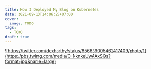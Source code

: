 ```yaml
---
title: How I Deployed My Blog on Kubernetes
date: 2021-09-13T14:06:25+07:00
cover:
  image: TODO
tags:
  - TODO
draft: true
---
```


![https://twitter.com/dexhorthy/status/856639005462417409/photo/1](https://pbs.twimg.com/media/C-NknkeUwAAxSQs?format=jpg&name=large)

